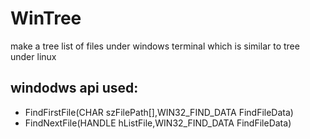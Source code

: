 WinTree
=======

make a tree list of files under windows terminal which is similar to tree under linux

windodws api used:
-------
 * FindFirstFile(CHAR szFilePath[],WIN32_FIND_DATA FindFileData)
 * FindNextFile(HANDLE hListFile,WIN32_FIND_DATA FindFileData)

